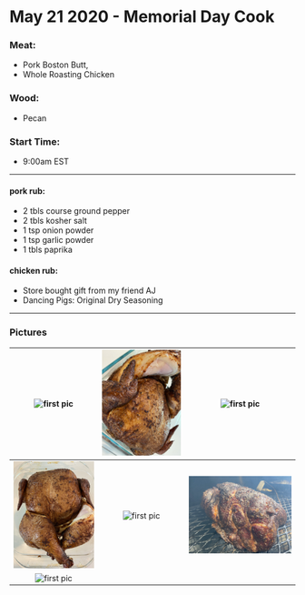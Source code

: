 # May 21 2020 - Memorial Day Cook

### Meat:
- Pork Boston Butt, 
- Whole Roasting Chicken

### Wood:
- Pecan

### Start Time: 
- 9:00am EST

---

#### pork rub: 
- 2 tbls course ground pepper
- 2 tbls kosher salt
- 1 tsp onion powder
- 1 tsp garlic powder
- 1 tbls paprika


#### chicken rub:
- Store bought gift from my friend AJ
- Dancing Pigs: Original Dry Seasoning

---

### Pictures

| ![first pic](../assets/img/2020.05.22/1A37266B-913A-4218-8938-C67E66564918.jpeg) | ![first pic](../assets/img/2020.05.22/2B0CF3E9-4798-41B3-82A2-5BB3A48813B7.jpeg) | ![first pic](../assets/img/2020.05.22/5D6E8C8A-0595-4D50-85DB-C1B207823E8D.jpeg) | 
|:-------------------------:|:-------------------------:|:-------------------------:|
| ![first pic](../assets/img/2020.05.22/C0EFEEE6-DC80-4576-959C-9872A0B870B3.jpeg)  | ![first pic](../assets/img/2020.05.22/7A8B7035-0957-4AF4-8041-A0A07C17E25B.jpeg) | ![first pic](../assets/img/2020.05.22/96C6E3D7-26B6-44A6-877E-FD6D5C72E2EF.jpeg)  |
|  ![first pic](../assets/img/2020.05.22/B39C85CC-003E-41C4-BA8C-C6448F95774B.jpeg) | | |
